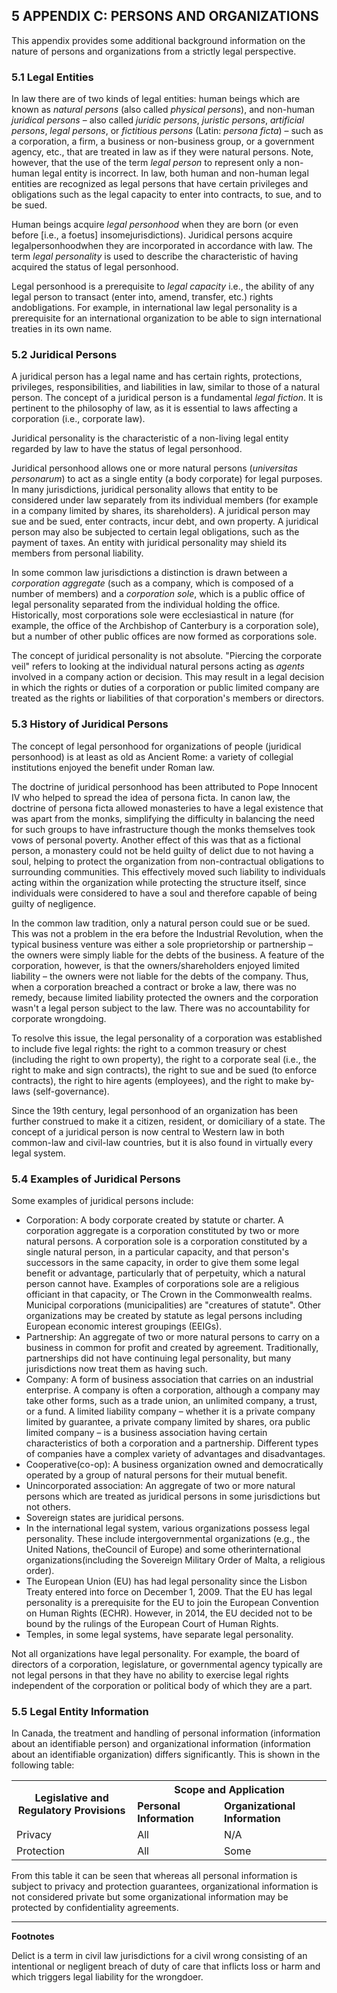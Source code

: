
<a name="sec5"></a>

<div class="breaker"></div>

## 5 <a name="APPENDIX C"></a>APPENDIX C: PERSONS AND ORGANIZATIONS 

This appendix provides some additional background information on the nature of persons and organizations from a strictly legal perspective.

### 5.1 Legal Entities

In law there are of two kinds of legal entities: human beings which are known as *natural persons* (also called *physical persons*), and non-human *juridical persons* – also called *juridic persons*, *juristic persons*, *artificial persons*, *legal persons*, or *fictitious persons* (Latin: *persona ficta*) – such as a corporation, a firm, a business or non-business group, or a government agency, etc., that are treated in law as if they were natural persons. Note, however, that the use of the term *legal person* to represent only a non- human legal entity is incorrect. In law, both human and non-human legal entities are recognized as legal persons that have certain privileges and obligations such as the legal capacity to enter into contracts, to sue, and to be sued.

Human beings acquire *legal personhood* when they are born (or even before [i.e., a foetus] insomejurisdictions). Juridical persons acquire legalpersonhoodwhen they are incorporated in accordance with law. The term *legal personality* is used to describe the characteristic of having acquired the status of legal personhood.

Legal personhood is a prerequisite to *legal capacity* i.e., the ability of any legal person to transact (enter into, amend, transfer, etc.) rights andobligations. For example, in international law legal personality is a prerequisite for an international organization to be able to sign international treaties in its own name.

### 5.2 Juridical Persons

A juridical person has a legal name and has certain rights, protections, privileges, responsibilities, and liabilities in law, similar to those of a natural person. The concept of a juridical person is a fundamental *legal fiction*. It is pertinent to the philosophy of law, as it is essential to laws affecting a corporation (i.e., corporate law).

Juridical personality is the characteristic of a non-living legal entity regarded by law to have the status of legal personhood.

Juridical personhood allows one or more natural persons (*universitas personarum*) to act as a single entity (a body corporate) for legal purposes. In many jurisdictions, juridical personality allows that entity to be considered under law separately from its individual members (for example in a company limited by shares, its shareholders). A juridical person may sue and be sued, enter contracts, incur debt, and own property. A juridical person may also be subjected to certain legal obligations, such as the payment of taxes. An entity with juridical personality may shield its members from personal liability.

In some common law jurisdictions a distinction is drawn between a *corporation aggregate* (such as a company, which is composed of a number of members) and a *corporation sole*, which is a public office of legal personality separated from the individual holding the office. Historically, most corporations sole were ecclesiastical in nature (for example, the office of the Archbishop of Canterbury is a corporation sole), but a number of other public offices are now formed as corporations sole.

The concept of juridical personality is not absolute. "Piercing the corporate veil" refers to looking at the individual natural persons acting as *agents* involved in a company action or decision. This may result in a legal decision in which the rights or duties of a corporation or public limited company are treated as the rights or liabilities of that corporation's members or directors.

### 5.3 History of Juridical Persons

The concept of legal personhood for organizations of people (juridical personhood) is at least as old as Ancient Rome: a variety of collegial institutions enjoyed the benefit under Roman law.

The doctrine of juridical personhood has been attributed to Pope Innocent IV who helped to spread the idea of persona ficta. In canon law, the doctrine of persona ficta allowed monasteries to have a legal existence that was apart from the monks, simplifying the difficulty in balancing the need for such groups to have infrastructure though the monks themselves took vows of personal poverty. Another effect of this was that as a fictional person, a monastery could not be held guilty of delict<sup id="fnr-Delict"><a href="#fn-Delict" class="fnote"></a></sup> due to not having a soul, helping to protect the organization from non-contractual obligations to surrounding communities. This effectively moved such liability to individuals acting within the organization while protecting the structure itself, since individuals were considered to have a soul and therefore capable of being guilty of negligence.

In the common law tradition, only a natural person could sue or be sued. This was not a problem in the era before the Industrial Revolution, when the typical business venture was either a sole proprietorship or partnership – the owners were simply liable for the debts of the business. A feature of the corporation, however, is that the owners/shareholders enjoyed limited liability – the owners were not liable for the debts of the company. Thus, when a corporation breached a contract or broke a law, there was no remedy, because limited liability protected the owners and the corporation wasn't a legal person subject to the law. There was no accountability for corporate wrongdoing.

To resolve this issue, the legal personality of a corporation was established to include five legal rights: the right to a common treasury or chest (including the right to own property), the right to a corporate seal (i.e., the right to make and sign contracts), the right to sue and be sued (to enforce contracts), the right to hire agents (employees), and the right to make by-laws (self-governance).

Since the 19th century, legal personhood of an organization has been further construed to make it a citizen, resident, or domiciliary of a state. The concept of a juridical person is now central to Western law in both common-law and civil-law countries, but it is also found in virtually every legal system.

### 5.4 Examples of Juridical Persons

Some examples of juridical persons include:
* Corporation: A body corporate created by statute or charter. A corporation aggregate is a corporation constituted by two or more natural persons. A corporation sole is a corporation constituted by a single natural person, in a particular capacity, and that person's successors in the same capacity, in order to give them some legal benefit or advantage, particularly that of perpetuity, which a natural person cannot have. Examples of corporations sole are a religious officiant in that capacity, or The Crown in the Commonwealth realms. Municipal corporations (municipalities) are "creatures of statute". Other organizations may be created by statute as legal persons including European economic interest groupings (EEIGs).
* Partnership: An aggregate of two or more natural persons to carry on a business in common for profit and created by agreement. Traditionally, partnerships did not have continuing legal personality, but many jurisdictions now treat them as having such.
* Company: A form of business association that carries on an industrial enterprise. A company is often a corporation, although a company may take other forms, such as a trade union, an unlimited company, a trust, or a fund. A limited liability company – whether it is a private company limited by guarantee, a private company limited by shares, ora public limited company – is a business association having certain characteristics of both a corporation and a partnership. Different types of companies have a complex variety of advantages and disadvantages.
* Cooperative(co-op): A business organization owned and democratically operated by a group of natural persons for their mutual benefit.
* Unincorporated association: An aggregate of two or more natural persons which are treated as juridical persons in some jurisdictions but not others.
* Sovereign states are juridical persons.
* In the international legal system, various organizations possess legal personality. These include intergovernmental organizations (e.g., the United Nations, theCouncil of Europe) and some otherinternational organizations(including the Sovereign Military Order of Malta, a religious order).
* The European Union (EU) has had legal personality since the Lisbon Treaty entered into force on December 1, 2009. That the EU has legal personality is a prerequisite for the EU to join the European Convention on Human Rights (ECHR). However, in 2014, the EU decided not to be bound by the rulings of the European Court of Human Rights.
* Temples, in some legal systems, have separate legal personality.

Not all organizations have legal personality. For example, the board of directors of a corporation, legislature, or governmental agency typically are not legal persons in that they have no ability to exercise legal rights independent of the corporation or political body of which they are a part.

### 5.5 Legal Entity Information

In Canada, the treatment and handling of personal information (information about an identifiable person) and organizational information (information about an identifiable organization) differs significantly. This is shown in the following table:

<table>
    <tbody>
        <tr>
            <th rowspan="2">Legislative and Regulatory Provisions</th>
            <th colspan="2">Scope and Application</th>
        </tr>
        <tr>
            <td><b>Personal Information</b></td>
            <td><b>Organizational Information</b></td>
        </tr>
        <tr>
            <td>Privacy</td>
            <td>All</td>
            <td>N/A</td>
        </tr>
        <tr>
            <td>Protection</td>
            <td>All</td>
            <td>Some</td>
        </tr>
    </tbody>
</table>

From this table it can be seen that whereas all personal information is subject to privacy and protection guarantees, organizational information is not considered private but some organizational information may be protected by confidentiality agreements.


---
**Footnotes**

<a name="fn-Delict" href="#fnr-Delict" class="fn"></a>
Delict is a term in civil law jurisdictions for a civil wrong consisting of an intentional or negligent breach of duty of care that inflicts loss or harm and which triggers legal liability for the wrongdoer.
